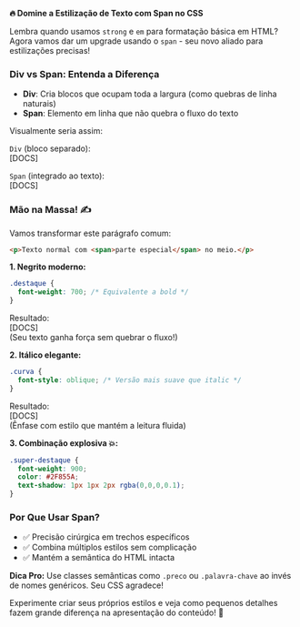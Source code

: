 

**🔥 Domine a Estilização de Texto com Span no CSS**

Lembra quando usamos `strong` e `em` para formatação básica em HTML? Agora vamos dar um upgrade usando o `span` - seu novo aliado para estilizações precisas!

### Div vs Span: Entenda a Diferença
- **Div**: Cria blocos que ocupam toda a largura (como quebras de linha naturais)
- **Span**: Elemento em linha que não quebra o fluxo do texto

Visualmente seria assim:

`Div` (bloco separado):  
[DOCS]

`Span` (integrado ao texto):  
[DOCS]

### Mão na Massa! ✍️

Vamos transformar este parágrafo comum:
```html
<p>Texto normal com <span>parte especial</span> no meio.</p>
```

**1. Negrito moderno:**
```css
.destaque {
  font-weight: 700; /* Equivalente a bold */
}
```
Resultado:  
[DOCS]  
(Seu texto ganha força sem quebrar o fluxo!)

**2. Itálico elegante:**
```css
.curva {
  font-style: oblique; /* Versão mais suave que italic */
}
```
Resultado:  
[DOCS]  
(Ênfase com estilo que mantém a leitura fluida)

**3. Combinação explosiva 💥:**
```css
.super-destaque {
  font-weight: 900;
  color: #2F855A;
  text-shadow: 1px 1px 2px rgba(0,0,0,0.1);
}
```

### Por Que Usar Span?
- ✅ Precisão cirúrgica em trechos específicos
- ✅ Combina múltiplos estilos sem complicação
- ✅ Mantém a semântica do HTML intacta

**Dica Pro:** Use classes semânticas como `.preco` ou `.palavra-chave` ao invés de nomes genéricos. Seu CSS agradece!

Experimente criar seus próprios estilos e veja como pequenos detalhes fazem grande diferença na apresentação do conteúdo! 🎨